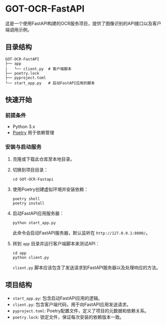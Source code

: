 
# GOT-OCR-FastAPI

这是一个使用FastAPI构建的OCR服务项目，提供了图像识别的API接口以及客户端调用示例。

## 目录结构

```
GOT-OCR-FastAPI
├── app
│   └── client.py  # 客户端脚本
├── poetry.lock
├── pyproject.toml
└── start_app.py   # 启动FastAPI应用的脚本
```

## 快速开始

### 前提条件

- Python 3.x
- [Poetry](https://python-poetry.org/) 用于依赖管理

### 安装与启动服务

1. 克隆或下载此仓库至本地目录。

2. 切换到项目目录：

   ```shell
   cd GOT-OCR-Fastapi
   ```

3. 使用Poetry创建虚拟环境并安装依赖：

   ```shell
   poetry shell
   poetry install
   ```

4. 启动FastAPI应用服务器：

   ```shell
   python start_app.py
   ```

   此命令会启动FastAPI服务器，默认监听在 `http://127.0.0.1:8000/`。

5. 转到 `app` 目录并运行客户端脚本来测试API：

   ```shell
   cd app
   python client.py
   ```

   `client.py` 脚本应该包含了发送请求到FastAPI服务器以及处理响应的方法。

## 项目结构

- `start_app.py`: 包含启动FastAPI应用的逻辑。
- `client.py`: 包含客户端代码，用于向FastAPI应用发送请求。
- `pyproject.toml`: Poetry配置文件，定义了项目的元数据和依赖关系。
- `poetry.lock`: 锁定文件，保证每次安装的依赖版本一致。
